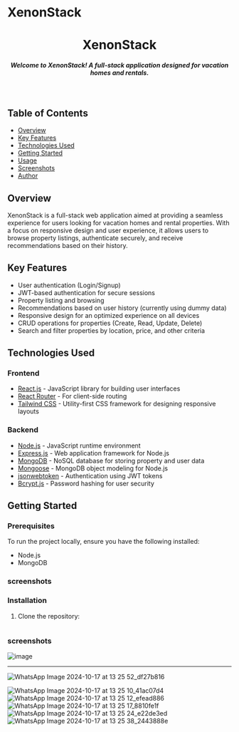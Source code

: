 # XenonStack

<h1 align="center">XenonStack</h1>
<h5 align="center">
Welcome to XenonStack! A full-stack application designed for vacation homes and rentals.
</h5>

<br/>

## Table of Contents

- [Overview](#overview)
- [Key Features](#key-features)
- [Technologies Used](#technologies-used)
- [Getting Started](#getting-started)
- [Usage](#usage)
- [Screenshots](#screenshots)
- [Author](#author)

## Overview

XenonStack is a full-stack web application aimed at providing a seamless experience for users looking for vacation homes and rental properties. With a focus on responsive design and user experience, it allows users to browse property listings, authenticate securely, and receive recommendations based on their history.

## Key Features

- User authentication (Login/Signup)
- JWT-based authentication for secure sessions
- Property listing and browsing
- Recommendations based on user history (currently using dummy data)
- Responsive design for an optimized experience on all devices
- CRUD operations for properties (Create, Read, Update, Delete)
- Search and filter properties by location, price, and other criteria

## Technologies Used

### Frontend

- [React.js](https://reactjs.org/) - JavaScript library for building user interfaces
- [React Router](https://reactrouter.com/) - For client-side routing
- [Tailwind CSS](https://tailwindcss.com/) - Utility-first CSS framework for designing responsive layouts

### Backend

- [Node.js](https://nodejs.org/) - JavaScript runtime environment
- [Express.js](https://expressjs.com/) - Web application framework for Node.js
- [MongoDB](https://www.mongodb.com/) - NoSQL database for storing property and user data
- [Mongoose](https://mongoosejs.com/) - MongoDB object modeling for Node.js
- [jsonwebtoken](https://www.npmjs.com/package/jsonwebtoken) - Authentication using JWT tokens
- [Bcrypt.js](https://www.npmjs.com/package/bcryptjs) - Password hashing for user security

## Getting Started

### Prerequisites

To run the project locally, ensure you have the following installed:

- Node.js
- MongoDB

### screenshots


### Installation

1. Clone the repository:

   ```bash

### screenshots

![image](https://github.com/user-attachments/assets/a5566af0-d553-4171-81b8-e25dd0076277)
----- -
![WhatsApp Image 2024-10-17 at 13 25 52_df27b816](https://github.com/user-attachments/assets/1bc108f8-2d4b-4b38-9e31-9069d0f028e7)

![WhatsApp Image 2024-10-17 at 13 25 10_41ac07d4](https://github.com/user-attachments/assets/33e95de5-6b80-4e4a-b6ca-571a63f6faa7)
![WhatsApp Image 2024-10-17 at 13 25 12_efead886](https://github.com/user-attachments/assets/bf65c58e-dbbe-4ff0-adef-96132264c6ff)
![WhatsApp Image 2024-10-17 at 13 25 17_8810fe1f](https://github.com/user-attachments/assets/540a2360-d38b-4110-ae46-d943175828a7)
![WhatsApp Image 2024-10-17 at 13 25 24_e22de3ed](https://github.com/user-attachments/assets/c89cf9e8-232c-4e8c-9e84-595ec60b41f3)
![WhatsApp Image 2024-10-17 at 13 25 38_2443888e](https://github.com/user-attachments/assets/d232c537-a401-4ffa-84c8-6a3249b6fc57)
